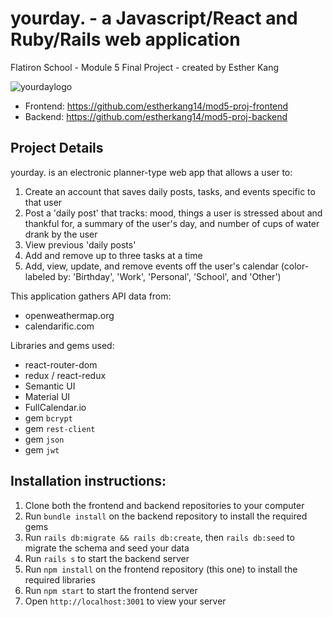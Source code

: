 # yourday. - a Javascript/React and Ruby/Rails web application
Flatiron School - Module 5 Final Project - created by Esther Kang

![yourdaylogo](https://cdn.discordapp.com/attachments/749783037281042626/753351314666160128/Copy_of_find.jpg)

- Frontend: https://github.com/estherkang14/mod5-proj-frontend
- Backend: https://github.com/estherkang14/mod5-proj-backend

## Project Details

yourday. is an electronic planner-type web app that allows a user to:
1. Create an account that saves daily posts, tasks, and events specific to that user
2. Post a 'daily post' that tracks: mood, things a user is stressed about and thankful for, a summary of the user's day, and number of cups of water drank by the user
3. View previous 'daily posts'
4. Add and remove up to three tasks at a time
5. Add, view, update, and remove events off the user's calendar (color-labeled by: 'Birthday', 'Work', 'Personal', 'School', and 'Other')

This application gathers API data from: 
- openweathermap.org
- calendarific.com 

Libraries and gems used: 
- react-router-dom
- redux / react-redux
- Semantic UI 
- Material UI
- FullCalendar.io 
- gem `bcrypt` 
- gem `rest-client`
- gem `json`
- gem `jwt`

## Installation instructions:
1. Clone both the frontend and backend repositories to your computer
2. Run `bundle install` on the backend repository to install the required gems
3. Run `rails db:migrate && rails db:create`, then `rails db:seed` to migrate the schema and seed your data
4. Run `rails s` to start the backend server
5. Run `npm install` on the frontend repository (this one) to install the required libraries
6. Run `npm start` to start the frontend server
7. Open `http://localhost:3001` to view your server


